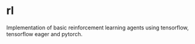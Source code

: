 # rl
Implementation of basic reinforcement learning agents using tensorflow, tensorflow eager and pytorch.
